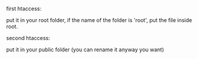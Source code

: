 first htaccess:

put it in your root folder, if the name of the folder is 'root', put the file inside root.

second htaccess:

put it in your public folder (you can rename it anyway you want)
